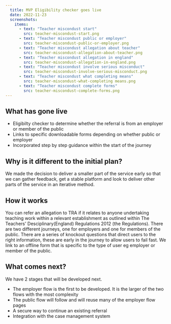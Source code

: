 ```yaml
---
  title: MVP Eligibility checker goes live
  date: 2022-11-23
  screenshots:
    items:
      - text: "Teacher miscondust start"
        src: teacher-miscondust-start.png
      - text: "Teacher miscondust public or employer"
        src: teacher-miscondust-public-or-employer.png
      - text: "Teacher miscondust allegation about teacher"
        src: teacher-miscondust-allegation-about-teacher.png
      - text: "Teacher miscondust allegation in england"
        src: teacher-miscondust-allegation-in-england.png
      - text: "Teacher miscondust involve serious misconduct"
        src: teacher-miscondust-involve-serious-misconduct.png  
      - text: "Teacher miscondust what completing means"
        src: teacher-miscondust-what-completing means.png
      - text: "Teacher miscondust complete forms"
        src: teacher-miscondust-complete-forms.png      
---
```


## What has gone live

- Eligibilty checker to determine whether the referral is from an employer or member of the public
- Links to specific downloadable forms depending on whether public or employer
- Incorporated step by step guidance within the start of the journey

## Why is it different to the initial plan?

We made the decision to deliver a smaller part of the service early so that we can gather feedback, get a stable platform and look to deliver other parts of the service in an iterative method.

## How it works

You can refer an allegation to TRA if it relates to anyone undertaking teaching work within a relevant establishment as outlined within The Teachers' Desciplinary(England) Regulations 2012 (the Regulations).
There are two different journeys, one for employers and one for members of the public.
There are a series of knockout questions that direct users to the right information, these are early in the journey to allow users to fail fast.
We link to an offline form that is specific to the type of user eg employer or member of the public. 

## What comes next?

We have 2 stages that will be developed next.

- The employer flow is the first to be developed. It is the larger of the two flows with the most complexity
- The public flow will follow and will reuse many of the employer flow pages
- A secure way to continue an existing referral
- Integration with the case management system
